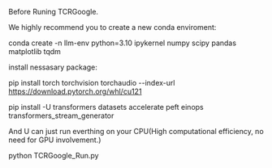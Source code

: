 Before Runing TCRGoogle.

We highly recommend you to create a new conda enviroment:

conda create -n llm-env python=3.10 ipykernel numpy scipy pandas matplotlib tqdm

install nessasary package:

pip install torch torchvision torchaudio --index-url https://download.pytorch.org/whl/cu121

pip install -U transformers datasets accelerate peft einops transformers_stream_generator

And U can just run everthing on your CPU(High computational efficiency, no need for GPU involvement.)

python TCRGoogle_Run.py
